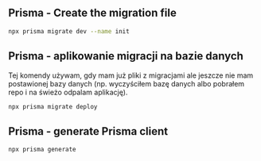 ## Prisma - Create the migration file

```bash
npx prisma migrate dev --name init
```

## Prisma - aplikowanie migracji na bazie danych

Tej komendy używam, gdy mam już pliki z migracjami
ale jeszcze nie mam postawionej bazy danych (np. wyczyściłem bazę danych
albo pobrałem repo i na świeżo odpalam aplikację).

```bash
npx prisma migrate deploy
```

## Prisma - generate Prisma client

```bash
npx prisma generate
```
